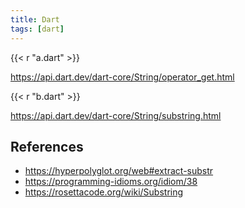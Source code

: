 ```yaml
---
title: Dart
tags: [dart]
---
```


{{< r "a.dart" >}}

<https://api.dart.dev/dart-core/String/operator_get.html>

{{< r "b.dart" >}}

<https://api.dart.dev/dart-core/String/substring.html>

## References

- <https://hyperpolyglot.org/web#extract-substr>
- <https://programming-idioms.org/idiom/38>
- <https://rosettacode.org/wiki/Substring>
